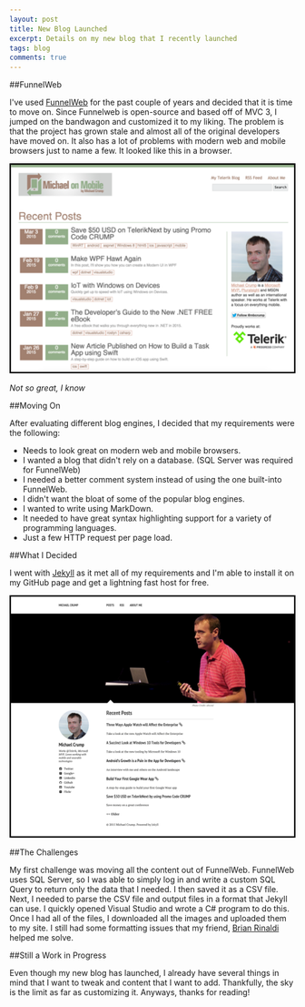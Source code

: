 ```yaml
---
layout: post
title: New Blog Launched
excerpt: Details on my new blog that I recently launched
tags: blog
comments: true
---
```


##FunnelWeb


I've used [FunnelWeb](http://www.funnelweblog.com/) for the past couple of years and decided that it is time to move on. Since Funnelweb is open-source and based off of MVC 3, I jumped on the bandwagon and customized it to my liking. The problem is that the project has grown stale and almost all of the original developers have moved on. It also has a lot of problems with modern web and mobile browsers just to name a few. It looked like this in a browser. 

![image](/files/funnelweb.png)

*Not so great, I know*

##Moving On

After evaluating different blog engines, I decided that my requirements were the following:

* Needs to look great on modern web and mobile browsers. 
* I wanted a blog that didn't rely on a database. (SQL Server was required for FunnelWeb)
* I needed a better comment system instead of using the one built-into FunnelWeb. 
* I didn't want the bloat of some of the popular blog engines. 
* I wanted to write using MarkDown.
* It needed to have great syntax highlighting support for a variety of programming languages. 
* Just a few HTTP request per page load. 

##What I Decided

I went with [Jekyll](http://jekyllrb.com/) as it met all of my requirements and I'm able to install it on my GitHub page and get a lightning fast host for free. 

![image](/files/jekyllblogmc.png)

##The Challenges

My first challenge was moving all the content out of FunnelWeb. FunnelWeb uses SQL Server, so I was able to simply log in and write a custom SQL Query to return only the data that I needed. I then saved it as a CSV file. Next, I needed to parse the CSV file and output files in a format that Jekyll can use. I quickly opened Visual Studio and wrote a C# program to do this. Once I had all of the files, I downloaded all the images and uploaded them to my site. I still had some formatting issues that my friend, [Brian Rinaldi](https://twitter.com/remotesynth) helped me solve. 

##Still a Work in Progress

Even though my new blog has launched, I already have several things in mind that I want to tweak and content that I want to add. Thankfully, the sky is the limit as far as customizing it. Anyways, thanks for reading!

